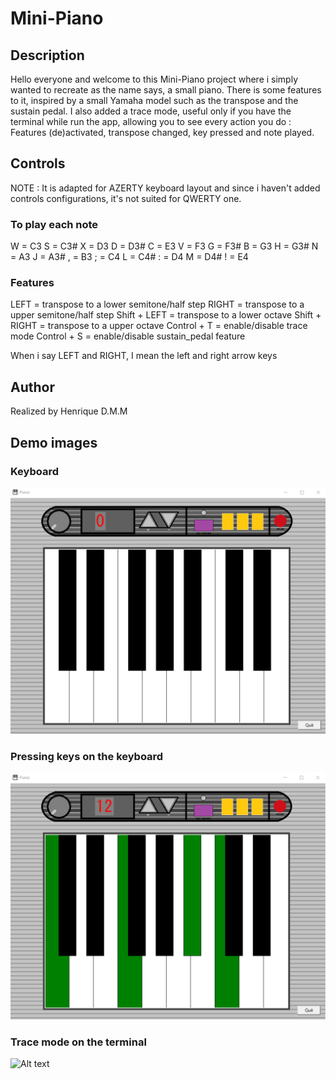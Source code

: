 # Mini-Piano

## Description
Hello everyone and welcome to this Mini-Piano project where i simply wanted to recreate as the name says, a small piano.
There is some features to it, inspired by a small Yamaha model such as the transpose and the sustain pedal.
I also added a trace mode, useful only if you have the terminal while run the app, allowing you to see every action you do : Features (de)activated, transpose changed, key pressed and note played.


## Controls
NOTE : It is adapted for AZERTY keyboard layout and since i haven't added controls configurations, it's not suited for QWERTY one.
### To play each note
W = C3
S = C3#
X = D3
D = D3#
C = E3
V = F3
G = F3#
B = G3
H = G3#
N = A3
J = A3#
, = B3
; = C4
L = C4#
: = D4
M = D4#
! = E4

### Features
LEFT  = transpose to a lower semitone/half step
RIGHT = transpose to a upper semitone/half step
Shift + LEFT = transpose to a lower octave
Shift + RIGHT = transpose to a upper octave
Control + T = enable/disable trace mode
Control + S = enable/disable sustain_pedal feature

When i say LEFT and RIGHT, I mean the left and right arrow keys


## Author
Realized by Henrique D.M.M


## Demo images
### Keyboard
![Alt text](./demo_images/demo0.png)
### Pressing keys on the keyboard
![Alt text](./demo_images/demo1.png)
### Trace mode on the terminal
![Alt text](./demo_images/demo2.png)
